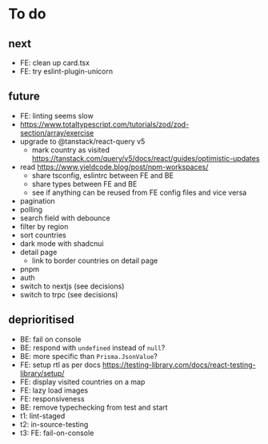 # To do

## next

- FE: clean up card.tsx
- FE: try eslint-plugin-unicorn

## future

- FE: linting seems slow
- https://www.totaltypescript.com/tutorials/zod/zod-section/array/exercise
- upgrade to @tanstack/react-query v5
  - mark country as visited https://tanstack.com/query/v5/docs/react/guides/optimistic-updates
- read https://www.yieldcode.blog/post/npm-workspaces/
  - share tsconfig, eslintrc between FE and BE
  - share types between FE and BE
  - see if anything can be reused from FE config files and vice versa
- pagination
- polling
- search field with debounce
- filter by region
- sort countries
- dark mode with shadcnui
- detail page
  - link to border countries on detail page
- pnpm
- auth
- switch to nextjs (see decisions)
- switch to trpc (see decisions)

## deprioritised

- BE: fail on console
- BE: respond with `undefined` instead of `null`?
- BE: more specific than `Prisma.JsonValue`?
- FE: setup rtl as per docs https://testing-library.com/docs/react-testing-library/setup/
- FE: display visited countries on a map
- FE: lazy load images
- FE: responsiveness
- BE: remove typechecking from test and start
- t1: lint-staged
- t2: in-source-testing
- t3: FE: fail-on-console
